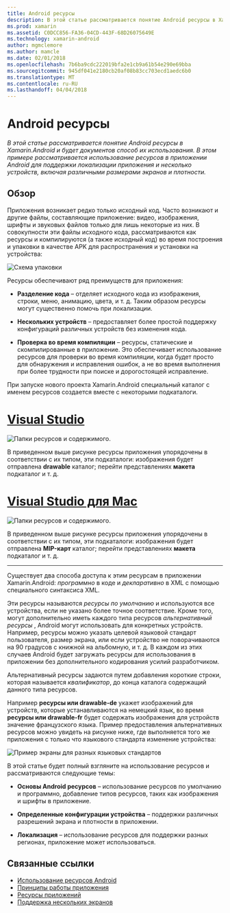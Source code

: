 ```yaml
---
title: Android ресурсы
description: В этой статье рассматривается понятие Android ресурсы в Xamarin.Android и будет документов способ их использования. В этом примере рассматривается использование ресурсов в приложении Android для поддержки локализации приложения и несколько устройств, включая различными размерами экранов и плотности.
ms.prod: xamarin
ms.assetid: C0DCC856-FA36-04CD-443F-68D26075649E
ms.technology: xamarin-android
author: mgmclemore
ms.author: mamcle
ms.date: 02/01/2018
ms.openlocfilehash: 7b6ba9cdc222019bfa2e1cb9a61b54e290e69bba
ms.sourcegitcommit: 945df041e2180cb20af08b83cc703ecd1aedc6b0
ms.translationtype: MT
ms.contentlocale: ru-RU
ms.lasthandoff: 04/04/2018
---
```

# <a name="android-resources"></a>Android ресурсы

_В этой статье рассматривается понятие Android ресурсы в Xamarin.Android и будет документов способ их использования. В этом примере рассматривается использование ресурсов в приложении Android для поддержки локализации приложения и несколько устройств, включая различными размерами экранов и плотности._


## <a name="overview"></a>Обзор

Приложения возникает редко только исходный код. Часто возникают и другие файлы, составляющие приложение: видео, изображения, шрифты и звуковых файлов только для лишь некоторые из них. В совокупности эти файлы исходного кода, рассматриваются как ресурсы и компилируются (а также исходный код) во время построения и упаковки в качестве APK для распространения и установки на устройства:

![Схема упаковки](images/packaging-diagram.png)

Ресурсы обеспечивают ряд преимуществ для приложения:

-  **Разделение кода** &ndash; отделяет исходного кода из изображения, строки, меню, анимацию, цвета, и т. д. Таким образом ресурсы могут существенно помочь при локализации.

-  **Нескольких устройств** &ndash; предоставляет более простой поддержку конфигураций различных устройств без изменения кода.

-  **Проверка во время компиляции** &ndash; ресурсы, статические и скомпилированные в приложение. Это обеспечивает использование ресурсов для проверки во время компиляции, когда будет просто для обнаружения и исправления ошибок, а не во время выполнения при более трудности при поиске и дорогостоящей исправление.

При запуске нового проекта Xamarin.Android специальный каталог с именем ресурсов создается вместе с некоторыми подкаталоги.

# <a name="visual-studiotabvswin"></a>[Visual Studio](#tab/vswin)

![Папки ресурсов и содержимого.](images/resources-folder-vs.png)

В приведенном выше рисунке ресурсы приложения упорядочены в соответствии с их типом, эти подкаталоги: изображения будет отправлена **drawable** каталог; перейти представлениях **макета** подкаталог и т. д.
 
# <a name="visual-studio-for-mactabvsmac"></a>[Visual Studio для Mac](#tab/vsmac)

![Папки ресурсов и содержимого.](images/resources-folder-xs.png)

В приведенном выше рисунке ресурсы приложения упорядочены в соответствии с их типом, эти подкаталоги: изображения будет отправлена **MIP-карт** каталог; перейти представлениях **макета** подкаталог и т. д.
 
-----

Существует два способа доступа к этим ресурсам в приложении Xamarin.Android: *программно* в коде и *декларативно* в XML с помощью специального синтаксиса XML.

Эти ресурсы называются *ресурсы по умолчанию* и используются все устройства, если не указано более точное соответствие. Кроме того, могут дополнительно иметь каждого типа ресурсов *альтернативный ресурсы* , Android могут использовать для конкретных устройств. Например, ресурсы можно указать целевой языковой стандарт пользователя, размер экрана, или если устройство не поворачиваются на 90 градусов с книжной на альбомную, и т. д. В каждом из этих случаев Android будет загружать ресурсы для использования в приложении без дополнительного кодирования усилий разработчиком.

Альтернативный ресурсы задаются путем добавления короткие строки, которая называется *квалификатор*, до конца каталога содержащий данного типа ресурсов.

Например **ресурсы или drawable-de** укажет изображений для устройств, которые устанавливаются на немецкий язык, во время **ресурсы или drawable-fr** будет содержать изображения для устройств значение французского языка. Пример предоставления альтернативных ресурсов можно увидеть на рисунке ниже, где выполняется того же приложения с только что языкового стандарта изменение устройства:

![Пример экраны для разных языковых стандартов](images/localized-screenshots.png)

В этой статье будет полный взгляните на использование ресурсов и рассматриваются следующие темы:

-  **Основы Android ресурсов** &ndash; использование ресурсов по умолчанию и программно, добавление типов ресурсов, таких как изображения и шрифты в приложение.

-  **Определенные конфигурации устройства** &ndash; поддержки различных разрешений экрана и плотности в приложении.

-  **Локализация** &ndash; использование ресурсов для поддержки разных регионах, приложение может использоваться.


## <a name="related-links"></a>Связанные ссылки

- [Использование ресурсов Android](~/android/app-fundamentals/resources-in-android/android-assets.md)
- [Принципы работы приложения](http://developer.android.com/guide/topics/fundamentals.html)
- [Ресурсы приложений](http://developer.android.com/guide/topics/resources/index.html)
- [Поддержка нескольких экранов](http://developer.android.com/guide/practices/screens_support.html)
